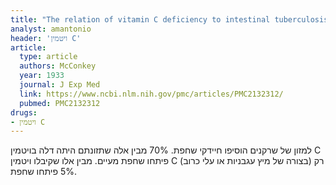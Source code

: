 ```yaml
---
title: "The relation of vitamin C deficiency to intestinal tuberculosis in the guinea pig"
analyst: amantonio
header: 'ויטמין C'
article:
  type: article
  authors: McConkey
  year: 1933
  journal: J Exp Med
  link: https://www.ncbi.nlm.nih.gov/pmc/articles/PMC2132312/
  pubmed: PMC2132312
drugs:
- ויטמין C
---
```


למזון של שרקנים הוסיפו חיידקי שחפת. 70% מבין אלה שתזונתם היתה דלה בויטמין C פיתחו שחפת מעיים. מבין אלו שקיבלו ויטמין C (בצורה של מיץ עגבניות או עלי כרוב) רק 5% פיתחו שחפת.
